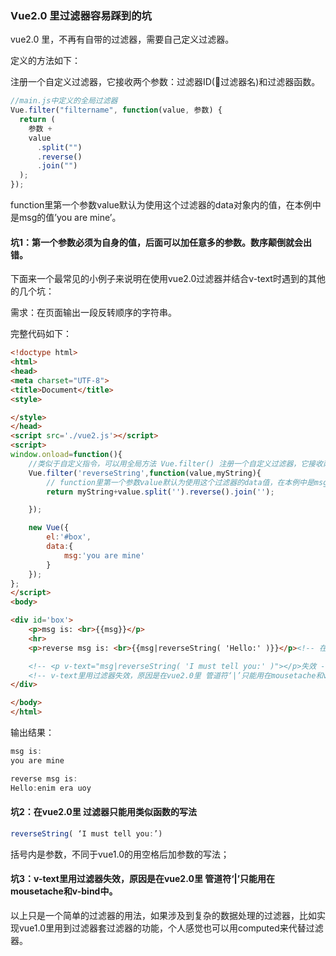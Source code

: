 ### Vue2.0 里过滤器容易踩到的坑

vue2.0 里，不再有自带的过滤器，需要自己定义过滤器。

定义的方法如下：

注册一个自定义过滤器，它接收两个参数：过滤器ID(过滤器名)和过滤器函数。

```js
//main.js中定义的全局过滤器
Vue.filter("filtername", function(value, 参数) {
  return (
    参数 +
    value
      .split("")
      .reverse()
      .join("")
  );
});
```
function里第一个参数value默认为使用这个过滤器的data对象内的值，在本例中是msg的值’you are mine’。 
#### 坑1：第一个参数必须为自身的值，后面可以加任意多的参数。数序颠倒就会出错。

下面来一个最常见的小例子来说明在使用vue2.0过滤器并结合v-text时遇到的其他的几个坑：

需求：在页面输出一段反转顺序的字符串。

完整代码如下：
```html
<!doctype html>
<html>
<head>
<meta charset="UTF-8">
<title>Document</title>
<style>

</style>
</head>
<script src='./vue2.js'></script>
<script>
window.onload=function(){
    //类似于自定义指令，可以用全局方法 Vue.filter() 注册一个自定义过滤器，它接收两个参数：过滤器 ID 和过滤器函数。
    Vue.filter('reverseString',function(value,myString){
        // function里第一个参数value默认为使用这个过滤器的data值，在本例中是msg的值'you are mine'。请注意：第一个参数必须为自身的值，后面可以加任意多的参数
        return myString+value.split('').reverse().join('');

    });

    new Vue({
        el:'#box',
        data:{
            msg:'you are mine'  
        }
    });
};
</script>
<body>

<div id='box'>
    <p>msg is: <br>{{msg}}</p>
    <hr>
    <p>reverse msg is: <br>{{msg|reverseString( 'Hello:' )}}</p><!-- 在vue2.0里 过滤器只能用类似函数的写法reverseString( 'I must tell you:')，括号内是参数，不同于vue1.0的用空格后加参数的写法"  msg|reverseString  'I must tell you:' " -->

    <!-- <p v-text="msg|reverseString( 'I must tell you:' )"></p>失效 -->
    <!-- v-text里用过滤器失效，原因是在vue2.0里 管道符‘|’只能用在mousetache和v-bind中 --> 
</div>

</body>
</html>
```
输出结果：
```js
msg is: 
you are mine

reverse msg is: 
Hello:enim era uoy
```
#### 坑2：在vue2.0里 过滤器只能用类似函数的写法
```js
reverseString( ‘I must tell you:’)
```
括号内是参数，不同于vue1.0的用空格后加参数的写法；

#### 坑3：v-text里用过滤器失效，原因是在vue2.0里 管道符‘|’只能用在mousetache和v-bind中。

以上只是一个简单的过滤器的用法，如果涉及到复杂的数据处理的过滤器，比如实现vue1.0里用到过滤器套过滤器的功能，个人感觉也可以用computed来代替过滤器。